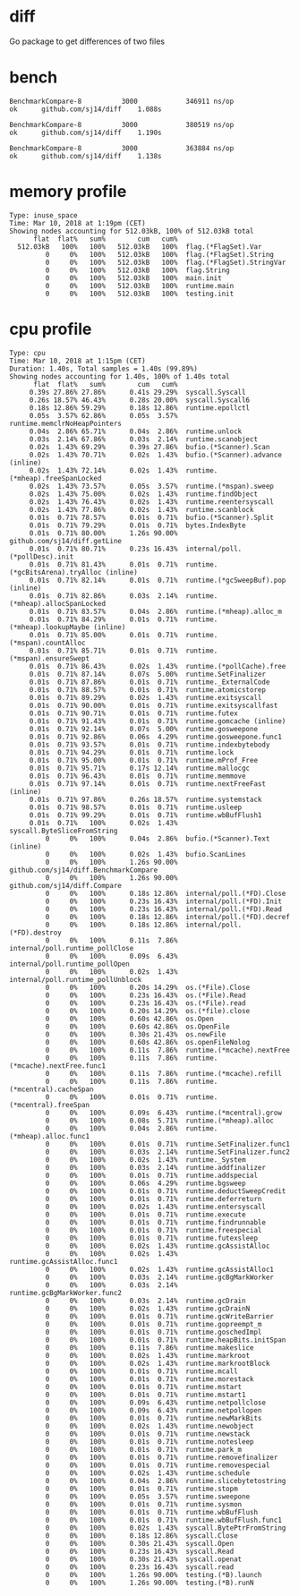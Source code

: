 # diff
Go package to get differences of two files

# bench
    BenchmarkCompare-8          3000            346911 ns/op
    ok      github.com/sj14/diff    1.088s
    
    BenchmarkCompare-8          3000            380519 ns/op
    ok      github.com/sj14/diff    1.190s

    BenchmarkCompare-8          3000            363884 ns/op
    ok      github.com/sj14/diff    1.138s

# memory profile
    Type: inuse_space
    Time: Mar 10, 2018 at 1:19pm (CET)
    Showing nodes accounting for 512.03kB, 100% of 512.03kB total
          flat  flat%   sum%        cum   cum%
      512.03kB   100%   100%   512.03kB   100%  flag.(*FlagSet).Var
             0     0%   100%   512.03kB   100%  flag.(*FlagSet).String
             0     0%   100%   512.03kB   100%  flag.(*FlagSet).StringVar
             0     0%   100%   512.03kB   100%  flag.String
             0     0%   100%   512.03kB   100%  main.init
             0     0%   100%   512.03kB   100%  runtime.main
             0     0%   100%   512.03kB   100%  testing.init


# cpu profile
    Type: cpu
    Time: Mar 10, 2018 at 1:15pm (CET)
    Duration: 1.40s, Total samples = 1.40s (99.89%)
    Showing nodes accounting for 1.40s, 100% of 1.40s total
          flat  flat%   sum%        cum   cum%
         0.39s 27.86% 27.86%      0.41s 29.29%  syscall.Syscall
         0.26s 18.57% 46.43%      0.28s 20.00%  syscall.Syscall6
         0.18s 12.86% 59.29%      0.18s 12.86%  runtime.epollctl
         0.05s  3.57% 62.86%      0.05s  3.57%  runtime.memclrNoHeapPointers
         0.04s  2.86% 65.71%      0.04s  2.86%  runtime.unlock
         0.03s  2.14% 67.86%      0.03s  2.14%  runtime.scanobject
         0.02s  1.43% 69.29%      0.39s 27.86%  bufio.(*Scanner).Scan
         0.02s  1.43% 70.71%      0.02s  1.43%  bufio.(*Scanner).advance (inline)
         0.02s  1.43% 72.14%      0.02s  1.43%  runtime.(*mheap).freeSpanLocked
         0.02s  1.43% 73.57%      0.05s  3.57%  runtime.(*mspan).sweep
         0.02s  1.43% 75.00%      0.02s  1.43%  runtime.findObject
         0.02s  1.43% 76.43%      0.02s  1.43%  runtime.reentersyscall
         0.02s  1.43% 77.86%      0.02s  1.43%  runtime.scanblock
         0.01s  0.71% 78.57%      0.01s  0.71%  bufio.(*Scanner).Split
         0.01s  0.71% 79.29%      0.01s  0.71%  bytes.IndexByte
         0.01s  0.71% 80.00%      1.26s 90.00%  github.com/sj14/diff.getLine
         0.01s  0.71% 80.71%      0.23s 16.43%  internal/poll.(*pollDesc).init
         0.01s  0.71% 81.43%      0.01s  0.71%  runtime.(*gcBitsArena).tryAlloc (inline)
         0.01s  0.71% 82.14%      0.01s  0.71%  runtime.(*gcSweepBuf).pop (inline)
         0.01s  0.71% 82.86%      0.03s  2.14%  runtime.(*mheap).allocSpanLocked
         0.01s  0.71% 83.57%      0.04s  2.86%  runtime.(*mheap).alloc_m
         0.01s  0.71% 84.29%      0.01s  0.71%  runtime.(*mheap).lookupMaybe (inline)
         0.01s  0.71% 85.00%      0.01s  0.71%  runtime.(*mspan).countAlloc
         0.01s  0.71% 85.71%      0.01s  0.71%  runtime.(*mspan).ensureSwept
         0.01s  0.71% 86.43%      0.02s  1.43%  runtime.(*pollCache).free
         0.01s  0.71% 87.14%      0.07s  5.00%  runtime.SetFinalizer
         0.01s  0.71% 87.86%      0.01s  0.71%  runtime._ExternalCode
         0.01s  0.71% 88.57%      0.01s  0.71%  runtime.atomicstorep
         0.01s  0.71% 89.29%      0.02s  1.43%  runtime.exitsyscall
         0.01s  0.71% 90.00%      0.01s  0.71%  runtime.exitsyscallfast
         0.01s  0.71% 90.71%      0.01s  0.71%  runtime.futex
         0.01s  0.71% 91.43%      0.01s  0.71%  runtime.gomcache (inline)
         0.01s  0.71% 92.14%      0.07s  5.00%  runtime.gosweepone
         0.01s  0.71% 92.86%      0.06s  4.29%  runtime.gosweepone.func1
         0.01s  0.71% 93.57%      0.01s  0.71%  runtime.indexbytebody
         0.01s  0.71% 94.29%      0.01s  0.71%  runtime.lock
         0.01s  0.71% 95.00%      0.01s  0.71%  runtime.mProf_Free
         0.01s  0.71% 95.71%      0.17s 12.14%  runtime.mallocgc
         0.01s  0.71% 96.43%      0.01s  0.71%  runtime.memmove
         0.01s  0.71% 97.14%      0.01s  0.71%  runtime.nextFreeFast (inline)
         0.01s  0.71% 97.86%      0.26s 18.57%  runtime.systemstack
         0.01s  0.71% 98.57%      0.01s  0.71%  runtime.usleep
         0.01s  0.71% 99.29%      0.01s  0.71%  runtime.wbBufFlush1
         0.01s  0.71%   100%      0.02s  1.43%  syscall.ByteSliceFromString
             0     0%   100%      0.04s  2.86%  bufio.(*Scanner).Text (inline)
             0     0%   100%      0.02s  1.43%  bufio.ScanLines
             0     0%   100%      1.26s 90.00%  github.com/sj14/diff.BenchmarkCompare
             0     0%   100%      1.26s 90.00%  github.com/sj14/diff.Compare
             0     0%   100%      0.18s 12.86%  internal/poll.(*FD).Close
             0     0%   100%      0.23s 16.43%  internal/poll.(*FD).Init
             0     0%   100%      0.23s 16.43%  internal/poll.(*FD).Read
             0     0%   100%      0.18s 12.86%  internal/poll.(*FD).decref
             0     0%   100%      0.18s 12.86%  internal/poll.(*FD).destroy
             0     0%   100%      0.11s  7.86%  internal/poll.runtime_pollClose
             0     0%   100%      0.09s  6.43%  internal/poll.runtime_pollOpen
             0     0%   100%      0.02s  1.43%  internal/poll.runtime_pollUnblock
             0     0%   100%      0.20s 14.29%  os.(*File).Close
             0     0%   100%      0.23s 16.43%  os.(*File).Read
             0     0%   100%      0.23s 16.43%  os.(*File).read
             0     0%   100%      0.20s 14.29%  os.(*file).close
             0     0%   100%      0.60s 42.86%  os.Open
             0     0%   100%      0.60s 42.86%  os.OpenFile
             0     0%   100%      0.30s 21.43%  os.newFile
             0     0%   100%      0.60s 42.86%  os.openFileNolog
             0     0%   100%      0.11s  7.86%  runtime.(*mcache).nextFree
             0     0%   100%      0.11s  7.86%  runtime.(*mcache).nextFree.func1
             0     0%   100%      0.11s  7.86%  runtime.(*mcache).refill
             0     0%   100%      0.11s  7.86%  runtime.(*mcentral).cacheSpan
             0     0%   100%      0.01s  0.71%  runtime.(*mcentral).freeSpan
             0     0%   100%      0.09s  6.43%  runtime.(*mcentral).grow
             0     0%   100%      0.08s  5.71%  runtime.(*mheap).alloc
             0     0%   100%      0.04s  2.86%  runtime.(*mheap).alloc.func1
             0     0%   100%      0.01s  0.71%  runtime.SetFinalizer.func1
             0     0%   100%      0.03s  2.14%  runtime.SetFinalizer.func2
             0     0%   100%      0.02s  1.43%  runtime._System
             0     0%   100%      0.03s  2.14%  runtime.addfinalizer
             0     0%   100%      0.01s  0.71%  runtime.addspecial
             0     0%   100%      0.06s  4.29%  runtime.bgsweep
             0     0%   100%      0.01s  0.71%  runtime.deductSweepCredit
             0     0%   100%      0.01s  0.71%  runtime.deferreturn
             0     0%   100%      0.02s  1.43%  runtime.entersyscall
             0     0%   100%      0.01s  0.71%  runtime.execute
             0     0%   100%      0.01s  0.71%  runtime.findrunnable
             0     0%   100%      0.01s  0.71%  runtime.freespecial
             0     0%   100%      0.01s  0.71%  runtime.futexsleep
             0     0%   100%      0.02s  1.43%  runtime.gcAssistAlloc
             0     0%   100%      0.02s  1.43%  runtime.gcAssistAlloc.func1
             0     0%   100%      0.02s  1.43%  runtime.gcAssistAlloc1
             0     0%   100%      0.03s  2.14%  runtime.gcBgMarkWorker
             0     0%   100%      0.03s  2.14%  runtime.gcBgMarkWorker.func2
             0     0%   100%      0.03s  2.14%  runtime.gcDrain
             0     0%   100%      0.02s  1.43%  runtime.gcDrainN
             0     0%   100%      0.01s  0.71%  runtime.gcWriteBarrier
             0     0%   100%      0.01s  0.71%  runtime.gopreempt_m
             0     0%   100%      0.01s  0.71%  runtime.goschedImpl
             0     0%   100%      0.01s  0.71%  runtime.heapBits.initSpan
             0     0%   100%      0.11s  7.86%  runtime.makeslice
             0     0%   100%      0.02s  1.43%  runtime.markroot
             0     0%   100%      0.02s  1.43%  runtime.markrootBlock
             0     0%   100%      0.01s  0.71%  runtime.mcall
             0     0%   100%      0.01s  0.71%  runtime.morestack
             0     0%   100%      0.01s  0.71%  runtime.mstart
             0     0%   100%      0.01s  0.71%  runtime.mstart1
             0     0%   100%      0.09s  6.43%  runtime.netpollclose
             0     0%   100%      0.09s  6.43%  runtime.netpollopen
             0     0%   100%      0.01s  0.71%  runtime.newMarkBits
             0     0%   100%      0.02s  1.43%  runtime.newobject
             0     0%   100%      0.01s  0.71%  runtime.newstack
             0     0%   100%      0.01s  0.71%  runtime.notesleep
             0     0%   100%      0.01s  0.71%  runtime.park_m
             0     0%   100%      0.01s  0.71%  runtime.removefinalizer
             0     0%   100%      0.01s  0.71%  runtime.removespecial
             0     0%   100%      0.02s  1.43%  runtime.schedule
             0     0%   100%      0.04s  2.86%  runtime.slicebytetostring
             0     0%   100%      0.01s  0.71%  runtime.stopm
             0     0%   100%      0.05s  3.57%  runtime.sweepone
             0     0%   100%      0.01s  0.71%  runtime.sysmon
             0     0%   100%      0.01s  0.71%  runtime.wbBufFlush
             0     0%   100%      0.01s  0.71%  runtime.wbBufFlush.func1
             0     0%   100%      0.02s  1.43%  syscall.BytePtrFromString
             0     0%   100%      0.18s 12.86%  syscall.Close
             0     0%   100%      0.30s 21.43%  syscall.Open
             0     0%   100%      0.23s 16.43%  syscall.Read
             0     0%   100%      0.30s 21.43%  syscall.openat
             0     0%   100%      0.23s 16.43%  syscall.read
             0     0%   100%      1.26s 90.00%  testing.(*B).launch
             0     0%   100%      1.26s 90.00%  testing.(*B).runN

